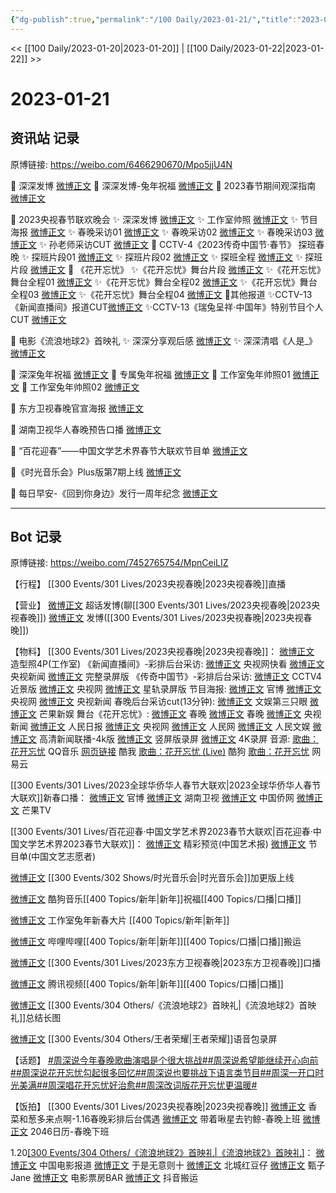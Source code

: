 ```yaml
---
{"dg-publish":true,"permalink":"/100 Daily/2023-01-21/","title":"2023-01-21","created":"2023-01-22T16:00:12.000+08:00","updated":"2023-02-26T00:50:21.000+08:00"}
---
```



<< [[100 Daily/2023-01-20\|2023-01-20]] | [[100 Daily/2023-01-22\|2023-01-22]] >>

# 2023-01-21

## 资讯站 记录

原博链接: https://weibo.com/6466290670/Mpo5jjU4N

🎊 深深发博 [微博正文](https://m.weibo.cn/6466290670/4860460966355403)
🎊 深深发博-兔年祝福 [微博正文](https://m.weibo.cn/6466290670/4860500963767028)
🎊 2023春节期间观深指南 [微博正文](https://m.weibo.cn/6466290670/4860405413839701)

🎊 2023央视春节联欢晚会
✨ 深深发博 [微博正文](https://m.weibo.cn/6466290670/4860492608440059)
✨ 工作室帅照 [微博正文](https://m.weibo.cn/6466290670/4860485024880443)
✨ 节目海报 [微博正文](https://m.weibo.cn/6466290670/4860339655017634)
✨ 春晚采访01 [微博正文](https://m.weibo.cn/6466290670/4860444965607523)
✨ 春晚采访02 [微博正文](https://m.weibo.cn/6466290670/4860398036323094)
✨ 春晚采访03 [微博正文](https://m.weibo.cn/6466290670/4860341815353537)
✨ 孙老师采访CUT [微博正文](https://m.weibo.cn/6466290670/4860358549832109)
🎊 CCTV-4《2023传奇中国节·春节》 探班春晚
✨ 探班片段01 [微博正文](https://m.weibo.cn/6466290670/4860421230304004)
✨ 探班片段02 [微博正文](https://m.weibo.cn/6466290670/4860391400935332)
✨ 探班全程 [微博正文](https://m.weibo.cn/6466290670/4860379295914027)
✨ 探班片段 [微博正文](https://m.weibo.cn/6466290670/4860371103649567)
🎊 《花开忘忧》
✨《花开忘忧》舞台片段 [微博正文](https://m.weibo.cn/6466290670/4860479120087861)
✨《花开忘忧》舞台全程01 [微博正文](https://m.weibo.cn/6466290670/4860482736099157)
✨《花开忘忧》舞台全程02 [微博正文](https://m.weibo.cn/6466290670/4860480281648105)
✨《花开忘忧》舞台全程03 [微博正文](https://m.weibo.cn/6466290670/4860479975468347)
✨《花开忘忧》舞台全程04 [微博正文](https://m.weibo.cn/6466290670/4860478952054675)
🎊其他报道
✨CCTV-13《新闻直播间》报道CUT[微博正文](https://m.weibo.cn/6466290670/4860316016443888)
✨CCTV-13《瑞兔呈祥·中国年》特别节目个人CUT [微博正文](https://m.weibo.cn/6466290670/4860505828631545)

🎊 电影《流浪地球2》首映礼
✨ 深深分享观后感 [微博正文](https://m.weibo.cn/6466290670/4860357316709751)
✨ 深深清唱《人是_》[微博正文](https://m.weibo.cn/6466290670/4860322974800556)

🎊 深深兔年祝福 [微博正文](https://m.weibo.cn/6466290670/4860312791025976)
🎊 专属兔年祝福 [微博正文](https://m.weibo.cn/6466290670/4860391052024505)
🎊 工作室兔年帅照01 [微博正文](https://m.weibo.cn/6466290670/4860387206104092)
🎊 工作室兔年帅照02 [微博正文](https://m.weibo.cn/6466290670/4860501505088135)

🎊 东方卫视春晚官宣海报 [微博正文](https://m.weibo.cn/6466290670/4860331371268113)

🎊 湖南卫视华人春晚预告口播 [微博正文](https://m.weibo.cn/6466290670/4860324195341413)

🎊 “百花迎春”——中国文学艺术界春节大联欢节目单 [微博正文](https://m.weibo.cn/6466290670/4860470882993885)

🎊《时光音乐会》Plus版第7期上线 [微博正文](https://m.weibo.cn/6466290670/4860331115678333)

🎊 每日早安-《回到你身边》发行一周年纪念 [微博正文](https://m.weibo.cn/6466290670/4860255496046376)

---
## Bot 记录

原博链接: https://weibo.com/7452765754/MpnCeiLIZ

【行程】
[[300 Events/301 Lives/2023央视春晚\|2023央视春晚]]直播

【营业】
[微博正文](https://m.weibo.cn/1736988591/4860456818969214) 超话发博(聊[[300 Events/301 Lives/2023央视春晚\|2023央视春晚]])
[微博正文](https://m.weibo.cn/1736988591/4860490007975170) 发博([[300 Events/301 Lives/2023央视春晚\|2023央视春晚]])

【物料】
[[300 Events/301 Lives/2023央视春晚\|2023央视春晚]]：
[微博正文](https://m.weibo.cn/7478855230/4860483083174276) 造型照4P(工作室)
《新闻直播间》-彩排后台采访:
[微博正文](https://m.weibo.cn/1977460817/4860333271811306) 央视网快看
[微博正文](https://m.weibo.cn/2656274875/4860392653723328) 央视新闻
[微博正文](https://m.weibo.cn/6466290670/4860316016443888) 完整录屏版
《传奇中国节》-彩排后台采访:
[微博正文](https://m.weibo.cn/2039753857/4860367823965591) CCTV4近景版
[微博正文](https://m.weibo.cn/3266943013/4860384403786605) 央视网
[微博正文](https://m.weibo.cn/6466290670/4860379295914027) 星轨录屏版
节目海报:
[微博正文](https://m.weibo.cn/3506728370/4860326028513773) 官博
[微博正文](https://m.weibo.cn/3266943013/4860319895127142) 央视网
[微博正文](https://m.weibo.cn/2656274875/4860316050002988) 央视新闻
春晚后台采访cut(13分钟):
[微博正文](https://m.weibo.cn/1371117067/4860480520200516) 文娱第三只眼
[微博正文](https://m.weibo.cn/1591169702/4860480370515811) 芒果新娱
舞台《花开忘忧》:
[微博正文](https://m.weibo.cn/3506728370/4860473973679670) 春晚
[微博正文](https://m.weibo.cn/3506728370/4860473281095807) 春晚
[微博正文](https://m.weibo.cn/2656274875/4860472337903328) 央视新闻
[微博正文](https://m.weibo.cn/2803301701/4860473915214544) 人民日报
[微博正文](https://m.weibo.cn/3266943013/4860472212071474) 央视网
[微博正文](https://m.weibo.cn/2286908003/4860476985454139) 人民网
[微博正文](https://m.weibo.cn/7362512027/4860476713079479) 人民文娱
[微博正文](https://m.weibo.cn/2140502770/4860478624373558) 高清新闻联播-4k版
[微博正文](https://m.weibo.cn/1786590437/4860474250766104) 竖屏版录屏
[微博正文](https://m.weibo.cn/1786590437/4860476795661406) 4K录屏
音源:
[歌曲：花开忘忧](https://weibo.cn/sinaurl?u=https%3A%2F%2Fc.y.qq.com%2Fbase%2Ffcgi-bin%2Fu%3F__%3DG99Yed0ucFf0) QQ音乐
[网页链接](https://weibo.cn/sinaurl?u=https%3A%2F%2Fm.kuwo.cn%2Fyinyue%2F259379862%3Ff%3Dip%26t%3Dsinawb) 酷我
[歌曲：花开忘忧 (Live)](https://weibo.cn/sinaurl?u=https%3A%2F%2Ft3.kugou.com%2Fsong.html%3Fid%3Df4BcZe1B7V2) 酷狗
[歌曲：花开忘忧](https://weibo.cn/sinaurl?u=http%3A%2F%2Fmusic.163.com%2Fshare%2Fsina%2Fdirect%2F18%2F2016388224%3Fuct2%3DR0Cv0EhwCTVHarERxcv6GA%253D%253D%26haspic%3D0%26dlt%3D0846) 网易云

[[300 Events/301 Lives/2023全球华侨华人春节大联欢\|2023全球华侨华人春节大联欢]]新春口播：
[微博正文](https://m.weibo.cn/5785156131/4860318117794670) 官博
[微博正文](https://m.weibo.cn/1638629382/4860318125395457) 湖南卫视
[微博正文](https://m.weibo.cn/5137261048/4860340763104654) 中国侨网
[微博正文](https://m.weibo.cn/1663088660/4860372726847354) 芒果TV

[[300 Events/301 Lives/百花迎春·中国文学艺术界2023春节大联欢\|百花迎春·中国文学艺术界2023春节大联欢]]：
[微博正文](https://m.weibo.cn/1943724947/4860257719551137) 精彩预览(中国艺术报)
[微博正文](https://m.weibo.cn/3211895913/4860467451790846) 节目单(中国文艺志愿者)

[微博正文](https://m.weibo.cn/6466290670/4860331115678333) [[300 Events/302 Shows/时光音乐会\|时光音乐会]]加更版上线

[微博正文](https://m.weibo.cn/1665103091/4860384798578411) 酷狗音乐[[400 Topics/新年\|新年]]祝福[[400 Topics/口播\|口播]]

[微博正文](https://m.weibo.cn/7478855230/4860378515511828) 工作室兔年新春大片 [[400 Topics/新年\|新年]]

[微博正文](https://m.weibo.cn/7495641082/4860334022334637) 哔哩哔哩[[400 Topics/新年\|新年]][[400 Topics/口播\|口播]]搬运

[微博正文](https://m.weibo.cn/3154827593/4860338249930874) [[300 Events/301 Lives/2023东方卫视春晚\|2023东方卫视春晚]]口播

[微博正文](https://m.weibo.cn/2591595652/4860311352115375) 腾讯视频[[400 Topics/新年\|新年]][[400 Topics/口播\|口播]]

[微博正文](https://m.weibo.cn/6436669966/4860342888306308) [[300 Events/304 Others/《流浪地球2》首映礼\|《流浪地球2》首映礼]]总结长图

[微博正文](https://m.weibo.cn/3246571812/4860281194283077) [[300 Events/304 Others/王者荣耀\|王者荣耀]]语音包录屏

【话题】
[#周深说今年春晚歌曲演唱是个很大挑战#](https://s.weibo.com/weibo?q=%23%E5%91%A8%E6%B7%B1%E8%AF%B4%E4%BB%8A%E5%B9%B4%E6%98%A5%E6%99%9A%E6%AD%8C%E6%9B%B2%E6%BC%94%E5%94%B1%E6%98%AF%E4%B8%AA%E5%BE%88%E5%A4%A7%E6%8C%91%E6%88%98%23)[#周深说希望能继续开心向前#](https://s.weibo.com/weibo?q=%23%E5%91%A8%E6%B7%B1%E8%AF%B4%E5%B8%8C%E6%9C%9B%E8%83%BD%E7%BB%A7%E7%BB%AD%E5%BC%80%E5%BF%83%E5%90%91%E5%89%8D%23)[#周深说花开忘忧勾起很多回忆#](https://s.weibo.com/weibo?q=%23%E5%91%A8%E6%B7%B1%E8%AF%B4%E8%8A%B1%E5%BC%80%E5%BF%98%E5%BF%A7%E5%8B%BE%E8%B5%B7%E5%BE%88%E5%A4%9A%E5%9B%9E%E5%BF%86%23)[#周深说也要挑战下语言类节目#](https://s.weibo.com/weibo?q=%23%E5%91%A8%E6%B7%B1%E8%AF%B4%E4%B9%9F%E8%A6%81%E6%8C%91%E6%88%98%E4%B8%8B%E8%AF%AD%E8%A8%80%E7%B1%BB%E8%8A%82%E7%9B%AE%23)[#周深一开口时光美满#](https://s.weibo.com/weibo?q=%23%E5%91%A8%E6%B7%B1%E4%B8%80%E5%BC%80%E5%8F%A3%E6%97%B6%E5%85%89%E7%BE%8E%E6%BB%A1%23)[#周深唱花开忘忧好治愈#](https://s.weibo.com/weibo?q=%23%E5%91%A8%E6%B7%B1%E5%94%B1%E8%8A%B1%E5%BC%80%E5%BF%98%E5%BF%A7%E5%A5%BD%E6%B2%BB%E6%84%88%23)[#周深改词版花开忘忧更温暖#](https://s.weibo.com/weibo?q=%23%E5%91%A8%E6%B7%B1%E6%94%B9%E8%AF%8D%E7%89%88%E8%8A%B1%E5%BC%80%E5%BF%98%E5%BF%A7%E6%9B%B4%E6%B8%A9%E6%9A%96%23)

【饭拍】
[[300 Events/301 Lives/2023央视春晚\|2023央视春晚]]
[微博正文](https://m.weibo.cn/5318425058/4860269559546980) 香菜和葱多来点啊-1.16春晚彩排后台偶遇
[微博正文](https://m.weibo.cn/3246571812/4860453794092598) 带着啾星去钓鲸-春晚上班
[微博正文](https://m.weibo.cn/1308570033/4860481657113507) 2046日历-春晚下班

1.20[[300 Events/304 Others/《流浪地球2》首映礼\|《流浪地球2》首映礼]](续)：
[微博正文](https://m.weibo.cn/1261788454/4860318498952960) 中国电影报道
[微博正文](https://m.weibo.cn/2014837094/4860060129561904) 于是无意则十
[微博正文](https://m.weibo.cn/6417802167/4860073132952764) 北城红豆仔
[微博正文](https://m.weibo.cn/1767777411/4860114077227063) 甄子Jane
[微博正文](https://m.weibo.cn/3348078992/4860061316815722) 电影票房BAR
[微博正文](https://m.weibo.cn/7495641082/4860146843128503) 抖音搬运
